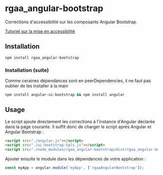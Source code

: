 # rgaa_angular-bootstrap

Corrections d'accessibilité sur les composants Angular Bootstrap.

[Tutoriel sur la mise en accessibilité](https://disic.github.io/rgaa_bibliotheques_javascript/tutoriels/angular-ui.html)

## Installation

```sh
npm install rgaa_angular-bootstrap
```

### Installation (suite)

Comme ceraines dépendances sont en peerDependencies, il ne faut pas oublier de les installer à la main

```sh
npm install angular-ui-bootstrap && npm install angular
```

## Usage

Le script ajoute directement les corrections à l'instance d'Angular déclarée dans la page courante. Il suffit donc de charger le script après Angular et Angular Bootstrap :

```html
<script src="./angular.js"></script>
<script src="./ui-bootstrap-tpls.js"></script>
<script src="./node_modules/rgaa_angular-bootstrap/dist/rgaa_angular-bootstrap.js"></script>
```

Ajouter ensuite le module dans les dépendances de votre application :

```js
const myApp = angular.module('myApp', ['rgaaAngularBootstrap']);
```
